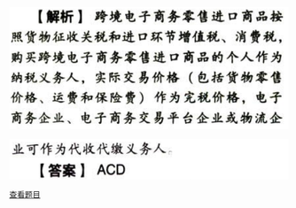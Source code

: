 ![](0e227bf4f59cf3eab522e48e8eeeedfa.png)

![](a8bf142eb471007dbc4c8338f11ff278.png)

[查看题目](../关税.本章真题.md#18-题目)

